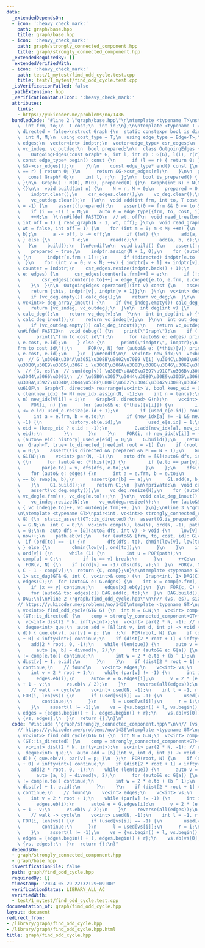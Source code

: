 ```yaml
---
data:
  _extendedDependsOn:
  - icon: ':heavy_check_mark:'
    path: graph/base.hpp
    title: graph/base.hpp
  - icon: ':heavy_check_mark:'
    path: graph/strongly_connected_component.hpp
    title: graph/strongly_connected_component.hpp
  _extendedRequiredBy: []
  _extendedVerifiedWith:
  - icon: ':heavy_check_mark:'
    path: test/1_mytest/find_odd_cycle.test.cpp
    title: test/1_mytest/find_odd_cycle.test.cpp
  _isVerificationFailed: false
  _pathExtension: hpp
  _verificationStatusIcon: ':heavy_check_mark:'
  attributes:
    links:
    - https://yukicoder.me/problems/no/1436
  bundledCode: "#line 2 \"graph/base.hpp\"\n\ntemplate <typename T>\nstruct Edge {\n\
    \  int frm, to;\n  T cost;\n  int id;\n};\n\ntemplate <typename T = int, bool\
    \ directed = false>\nstruct Graph {\n  static constexpr bool is_directed = directed;\n\
    \  int N, M;\n  using cost_type = T;\n  using edge_type = Edge<T>;\n  vector<edge_type>\
    \ edges;\n  vector<int> indptr;\n  vector<edge_type> csr_edges;\n  vc<int> vc_deg,\
    \ vc_indeg, vc_outdeg;\n  bool prepared;\n\n  class OutgoingEdges {\n  public:\n\
    \    OutgoingEdges(const Graph* G, int l, int r) : G(G), l(l), r(r) {}\n\n   \
    \ const edge_type* begin() const {\n      if (l == r) { return 0; }\n      return\
    \ &G->csr_edges[l];\n    }\n\n    const edge_type* end() const {\n      if (l\
    \ == r) { return 0; }\n      return &G->csr_edges[r];\n    }\n\n  private:\n \
    \   const Graph* G;\n    int l, r;\n  };\n\n  bool is_prepared() { return prepared;\
    \ }\n\n  Graph() : N(0), M(0), prepared(0) {}\n  Graph(int N) : N(N), M(0), prepared(0)\
    \ {}\n\n  void build(int n) {\n    N = n, M = 0;\n    prepared = 0;\n    edges.clear();\n\
    \    indptr.clear();\n    csr_edges.clear();\n    vc_deg.clear();\n    vc_indeg.clear();\n\
    \    vc_outdeg.clear();\n  }\n\n  void add(int frm, int to, T cost = 1, int i\
    \ = -1) {\n    assert(!prepared);\n    assert(0 <= frm && 0 <= to && to < N);\n\
    \    if (i == -1) i = M;\n    auto e = edge_type({frm, to, cost, i});\n    edges.eb(e);\n\
    \    ++M;\n  }\n\n#ifdef FASTIO\n  // wt, off\n  void read_tree(bool wt = false,\
    \ int off = 1) { read_graph(N - 1, wt, off); }\n\n  void read_graph(int M, bool\
    \ wt = false, int off = 1) {\n    for (int m = 0; m < M; ++m) {\n      INT(a,\
    \ b);\n      a -= off, b -= off;\n      if (!wt) {\n        add(a, b);\n     \
    \ } else {\n        T c;\n        read(c);\n        add(a, b, c);\n      }\n \
    \   }\n    build();\n  }\n#endif\n\n  void build() {\n    assert(!prepared);\n\
    \    prepared = true;\n    indptr.assign(N + 1, 0);\n    for (auto&& e: edges)\
    \ {\n      indptr[e.frm + 1]++;\n      if (!directed) indptr[e.to + 1]++;\n  \
    \  }\n    for (int v = 0; v < N; ++v) { indptr[v + 1] += indptr[v]; }\n    auto\
    \ counter = indptr;\n    csr_edges.resize(indptr.back() + 1);\n    for (auto&&\
    \ e: edges) {\n      csr_edges[counter[e.frm]++] = e;\n      if (!directed)\n\
    \        csr_edges[counter[e.to]++] = edge_type({e.to, e.frm, e.cost, e.id});\n\
    \    }\n  }\n\n  OutgoingEdges operator[](int v) const {\n    assert(prepared);\n\
    \    return {this, indptr[v], indptr[v + 1]};\n  }\n\n  vc<int> deg_array() {\n\
    \    if (vc_deg.empty()) calc_deg();\n    return vc_deg;\n  }\n\n  pair<vc<int>,\
    \ vc<int>> deg_array_inout() {\n    if (vc_indeg.empty()) calc_deg_inout();\n\
    \    return {vc_indeg, vc_outdeg};\n  }\n\n  int deg(int v) {\n    if (vc_deg.empty())\
    \ calc_deg();\n    return vc_deg[v];\n  }\n\n  int in_deg(int v) {\n    if (vc_indeg.empty())\
    \ calc_deg_inout();\n    return vc_indeg[v];\n  }\n\n  int out_deg(int v) {\n\
    \    if (vc_outdeg.empty()) calc_deg_inout();\n    return vc_outdeg[v];\n  }\n\
    \n#ifdef FASTIO\n  void debug() {\n    print(\"Graph\");\n    if (!prepared) {\n\
    \      print(\"frm to cost id\");\n      for (auto&& e: edges) print(e.frm, e.to,\
    \ e.cost, e.id);\n    } else {\n      print(\"indptr\", indptr);\n      print(\"\
    frm to cost id\");\n      FOR(v, N) for (auto&& e: (*this)[v]) print(e.frm, e.to,\
    \ e.cost, e.id);\n    }\n  }\n#endif\n\n  vc<int> new_idx;\n  vc<bool> used_e;\n\
    \n  // G \u306B\u304A\u3051\u308B\u9802\u70B9 V[i] \u304C\u3001\u65B0\u3057\u3044\
    \u30B0\u30E9\u30D5\u3067 i \u306B\u306A\u308B\u3088\u3046\u306B\u3059\u308B\n\
    \  // {G, es}\n  // sum(deg(v)) \u306E\u8A08\u7B97\u91CF\u306B\u306A\u3063\u3066\
    \u3044\u3066\u3001\n  // \u65B0\u3057\u3044\u30B0\u30E9\u30D5\u306E n+m \u3088\
    \u308A\u5927\u304D\u3044\u53EF\u80FD\u6027\u304C\u3042\u308B\u306E\u3067\u6CE8\
    \u610F\n  Graph<T, directed> rearrange(vc<int> V, bool keep_eid = 0) {\n    if\
    \ (len(new_idx) != N) new_idx.assign(N, -1);\n    int n = len(V);\n    FOR(i,\
    \ n) new_idx[V[i]] = i;\n    Graph<T, directed> G(n);\n    vc<int> history;\n\
    \    FOR(i, n) {\n      for (auto&& e: (*this)[V[i]]) {\n        if (len(used_e)\
    \ <= e.id) used_e.resize(e.id + 1);\n        if (used_e[e.id]) continue;\n   \
    \     int a = e.frm, b = e.to;\n        if (new_idx[a] != -1 && new_idx[b] !=\
    \ -1) {\n          history.eb(e.id);\n          used_e[e.id] = 1;\n          int\
    \ eid = (keep_eid ? e.id : -1);\n          G.add(new_idx[a], new_idx[b], e.cost,\
    \ eid);\n        }\n      }\n    }\n    FOR(i, n) new_idx[V[i]] = -1;\n    for\
    \ (auto&& eid: history) used_e[eid] = 0;\n    G.build();\n    return G;\n  }\n\
    \n  Graph<T, true> to_directed_tree(int root = -1) {\n    if (root == -1) root\
    \ = 0;\n    assert(!is_directed && prepared && M == N - 1);\n    Graph<T, true>\
    \ G1(N);\n    vc<int> par(N, -1);\n    auto dfs = [&](auto& dfs, int v) -> void\
    \ {\n      for (auto& e: (*this)[v]) {\n        if (e.to == par[v]) continue;\n\
    \        par[e.to] = v, dfs(dfs, e.to);\n      }\n    };\n    dfs(dfs, root);\n\
    \    for (auto& e: edges) {\n      int a = e.frm, b = e.to;\n      if (par[a]\
    \ == b) swap(a, b);\n      assert(par[b] == a);\n      G1.add(a, b, e.cost);\n\
    \    }\n    G1.build();\n    return G1;\n  }\n\nprivate:\n  void calc_deg() {\n\
    \    assert(vc_deg.empty());\n    vc_deg.resize(N);\n    for (auto&& e: edges)\
    \ vc_deg[e.frm]++, vc_deg[e.to]++;\n  }\n\n  void calc_deg_inout() {\n    assert(vc_indeg.empty());\n\
    \    vc_indeg.resize(N);\n    vc_outdeg.resize(N);\n    for (auto&& e: edges)\
    \ { vc_indeg[e.to]++, vc_outdeg[e.frm]++; }\n  }\n};\n#line 3 \"graph/strongly_connected_component.hpp\"\
    \n\ntemplate <typename GT>\npair<int, vc<int>> strongly_connected_component(GT&\
    \ G) {\n  static_assert(GT::is_directed);\n  assert(G.is_prepared());\n  int N\
    \ = G.N;\n  int C = 0;\n  vc<int> comp(N), low(N), ord(N, -1), path;\n  int now\
    \ = 0;\n\n  auto dfs = [&](auto& dfs, int v) -> void {\n    low[v] = ord[v] =\
    \ now++;\n    path.eb(v);\n    for (auto&& [frm, to, cost, id]: G[v]) {\n    \
    \  if (ord[to] == -1) {\n        dfs(dfs, to), chmin(low[v], low[to]);\n     \
    \ } else {\n        chmin(low[v], ord[to]);\n      }\n    }\n    if (low[v] ==\
    \ ord[v]) {\n      while (1) {\n        int u = POP(path);\n        ord[u] = N,\
    \ comp[u] = C;\n        if (u == v) break;\n      }\n      ++C;\n    }\n  };\n\
    \  FOR(v, N) {\n    if (ord[v] == -1) dfs(dfs, v);\n  }\n  FOR(v, N) comp[v] =\
    \ C - 1 - comp[v];\n  return {C, comp};\n}\n\ntemplate <typename GT>\nGraph<int,\
    \ 1> scc_dag(GT& G, int C, vc<int>& comp) {\n  Graph<int, 1> DAG(C);\n  vvc<int>\
    \ edges(C);\n  for (auto&& e: G.edges) {\n    int x = comp[e.frm], y = comp[e.to];\n\
    \    if (x == y) continue;\n    edges[x].eb(y);\n  }\n  FOR(c, C) {\n    UNIQUE(edges[c]);\n\
    \    for (auto&& to: edges[c]) DAG.add(c, to);\n  }\n  DAG.build();\n  return\
    \ DAG;\n}\n#line 2 \"graph/find_odd_cycle.hpp\"\n\n// (vs, es), size=(n+1,n)\n\
    // https://yukicoder.me/problems/no/1436\ntemplate <typename GT>\npair<vc<int>,\
    \ vc<int>> find_odd_cycle(GT& G) {\n  int N = G.N;\n  vc<int> comp(N);\n  if constexpr\
    \ (GT::is_directed) {\n    comp = strongly_connected_component<GT>(G).se;\n  }\n\
    \  vc<int> dist(2 * N, infty<int>);\n  vc<int> par(2 * N, -1); // edge index\n\
    \  deque<int> que;\n  auto add = [&](int v, int d, int p) -> void {\n    if (chmin(dist[v],\
    \ d)) { que.eb(v), par[v] = p; }\n  };\n  FOR(root, N) {\n    if (dist[2 * root\
    \ + 0] < infty<int>) continue;\n    if (dist[2 * root + 1] < infty<int>) continue;\n\
    \    add(2 * root, 0, -1);\n    while (len(que)) {\n      auto v = POP(que);\n\
    \      auto [a, b] = divmod(v, 2);\n      for (auto&& e: G[a]) {\n        if (comp[e.frm]\
    \ != comp[e.to]) continue;\n        int w = 2 * e.to + (b ^ 1);\n        add(w,\
    \ dist[v] + 1, e.id);\n      }\n    }\n    if (dist[2 * root + 1] == infty<int>)\
    \ continue;\n    // found\n    vc<int> edges;\n    vc<int> vs;\n    vs.eb(root);\n\
    \    int v = 2 * root + 1;\n    while (par[v] != -1) {\n      int i = par[v];\n\
    \      edges.eb(i);\n      auto& e = G.edges[i];\n      v = 2 * (e.frm + e.to)\
    \ + 1 - v;\n      vs.eb(v / 2);\n    }\n    reverse(all(edges));\n    reverse(all(vs));\n\
    \    // walk -> cycle\n    vc<int> used(N, -1);\n    int l = -1, r = -1;\n   \
    \ FOR(i, len(vs)) {\n      if (used[vs[i]] == -1) {\n        used[vs[i]] = i;\n\
    \        continue;\n      }\n      l = used[vs[i]];\n      r = i;\n      break;\n\
    \    }\n    assert(l != -1);\n    vs = {vs.begin() + l, vs.begin() + r};\n   \
    \ edges = {edges.begin() + l, edges.begin() + r};\n    vs.eb(vs[0]);\n    return\
    \ {vs, edges};\n  }\n  return {};\n}\n"
  code: "#include \"graph/strongly_connected_component.hpp\"\n\n// (vs, es), size=(n+1,n)\n\
    // https://yukicoder.me/problems/no/1436\ntemplate <typename GT>\npair<vc<int>,\
    \ vc<int>> find_odd_cycle(GT& G) {\n  int N = G.N;\n  vc<int> comp(N);\n  if constexpr\
    \ (GT::is_directed) {\n    comp = strongly_connected_component<GT>(G).se;\n  }\n\
    \  vc<int> dist(2 * N, infty<int>);\n  vc<int> par(2 * N, -1); // edge index\n\
    \  deque<int> que;\n  auto add = [&](int v, int d, int p) -> void {\n    if (chmin(dist[v],\
    \ d)) { que.eb(v), par[v] = p; }\n  };\n  FOR(root, N) {\n    if (dist[2 * root\
    \ + 0] < infty<int>) continue;\n    if (dist[2 * root + 1] < infty<int>) continue;\n\
    \    add(2 * root, 0, -1);\n    while (len(que)) {\n      auto v = POP(que);\n\
    \      auto [a, b] = divmod(v, 2);\n      for (auto&& e: G[a]) {\n        if (comp[e.frm]\
    \ != comp[e.to]) continue;\n        int w = 2 * e.to + (b ^ 1);\n        add(w,\
    \ dist[v] + 1, e.id);\n      }\n    }\n    if (dist[2 * root + 1] == infty<int>)\
    \ continue;\n    // found\n    vc<int> edges;\n    vc<int> vs;\n    vs.eb(root);\n\
    \    int v = 2 * root + 1;\n    while (par[v] != -1) {\n      int i = par[v];\n\
    \      edges.eb(i);\n      auto& e = G.edges[i];\n      v = 2 * (e.frm + e.to)\
    \ + 1 - v;\n      vs.eb(v / 2);\n    }\n    reverse(all(edges));\n    reverse(all(vs));\n\
    \    // walk -> cycle\n    vc<int> used(N, -1);\n    int l = -1, r = -1;\n   \
    \ FOR(i, len(vs)) {\n      if (used[vs[i]] == -1) {\n        used[vs[i]] = i;\n\
    \        continue;\n      }\n      l = used[vs[i]];\n      r = i;\n      break;\n\
    \    }\n    assert(l != -1);\n    vs = {vs.begin() + l, vs.begin() + r};\n   \
    \ edges = {edges.begin() + l, edges.begin() + r};\n    vs.eb(vs[0]);\n    return\
    \ {vs, edges};\n  }\n  return {};\n}"
  dependsOn:
  - graph/strongly_connected_component.hpp
  - graph/base.hpp
  isVerificationFile: false
  path: graph/find_odd_cycle.hpp
  requiredBy: []
  timestamp: '2024-05-29 22:32:29+09:00'
  verificationStatus: LIBRARY_ALL_AC
  verifiedWith:
  - test/1_mytest/find_odd_cycle.test.cpp
documentation_of: graph/find_odd_cycle.hpp
layout: document
redirect_from:
- /library/graph/find_odd_cycle.hpp
- /library/graph/find_odd_cycle.hpp.html
title: graph/find_odd_cycle.hpp
---
```

